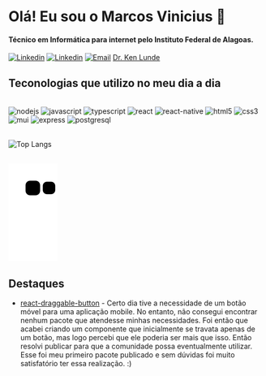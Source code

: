 
# Olá! Eu sou o Marcos Vinicius 👋
#### Técnico em Informática para internet pelo Instituto Federal de Alagoas.

[![Linkedin](https://img.shields.io/badge/LinkedIn-0077B5?style=for-the-badge&logo=linkedin&logoColor=white)](https://www.linkedin.com/in/mvinib/)
[![Linkedin](https://img.shields.io/badge/Instagram-E4405F?style=for-the-badge&logo=instagram&logoColor=white)](https://www.instagram.com/vinicius.vinii/)
[![Email](https://img.shields.io/badge/Gmail-D14836?style=for-the-badge&logo=gmail&logoColor=white)](mailto:vini512033@gmail.com)
[Dr. Ken Lunde](mailto:vini512033@gmail.com?subject=[GitHub]%20Source%20Han%20Sans)




## Teconologias que utilizo no meu dia a dia
<div style="display: inline_block">
  <br/>
  <img alt="nodejs" src="https://img.shields.io/badge/Node.js-43853D?style=for-the-badge&logo=node.js&logoColor=white"/>
  <img alt="javascript" src="https://img.shields.io/badge/JavaScript-323330?style=for-the-badge&logo=javascript&logoColor=F7DF1E"/>
  <img alt="typescript" src="https://img.shields.io/badge/TypeScript-007ACC?style=for-the-badge&logo=typescript&logoColor=white"/>
  <img alt="react" src="https://img.shields.io/badge/React-20232A?style=for-the-badge&logo=react&logoColor=61DAFB"/>
  <img alt="react-native" src="https://img.shields.io/badge/React_Native-20232A?style=for-the-badge&logo=react&logoColor=61DAFB"/>
  <img alt="html5" src="https://img.shields.io/badge/HTML5-E34F26?style=for-the-badge&logo=html5&logoColor=white"/>
  <img alt="css3" src="https://img.shields.io/badge/CSS3-1572B6?style=for-the-badge&logo=css3&logoColor=white"/>
  <img alt="mui" src="https://img.shields.io/badge/Material--UI-0081CB?style=for-the-badge&logo=material-ui&logoColor=white"/>
  <img alt="express" src="https://img.shields.io/badge/Express.js-404D59?style=for-the-badge"/>
  <img alt="postgresql" src="https://img.shields.io/badge/PostgreSQL-316192?style=for-the-badge&logo=postgresql&logoColor=white"/>
</div>
<br/>

![Top Langs](https://github-readme-stats.vercel.app/api/top-langs/?username=mvinib&hide_progress=false&layout=compact)

## 
![snake gif](https://github.com/mvinib/mvinib/blob/output/github-contribution-grid-snake.svg)
<br/>
## Destaques

 - <a href="https://www.npmjs.com/package/react-draggable-button" target="_blank">react-draggable-button</a> - Certo dia tive a necessidade de um botão móvel para uma aplicação mobile. No entanto, não consegui encontrar nenhum pacote que atendesse minhas necessidades. Foi então que acabei criando um componente que inicialmente se travata apenas de um botão, mas logo percebi que ele poderia ser mais que isso. Então resolvi publicar para que a comunidade possa eventualmente utilizar. Esse foi meu primeiro pacote publicado e sem dúvidas foi muito satisfatório ter essa realização. :)

